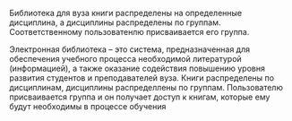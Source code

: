 Библиотека для вуза 
 книги распределены на определенные дисциплина, а дисциплины распределены по группам.
Соответственному пользоватенлю присваивается его группа.

Электронная библиотека – это система, предназначенная для обеспечения
учебного процесса необходимой литературой (информацией), а также
оказание содействия повышению уровня развития студентов и преподавателей
вуза. Книги распределены по дисциплинам, дисциплины распределлены по группам.
Пользователю присваивается группа и он получает доступ к книгам, которые ему будут необходимы в процессе обучения 
